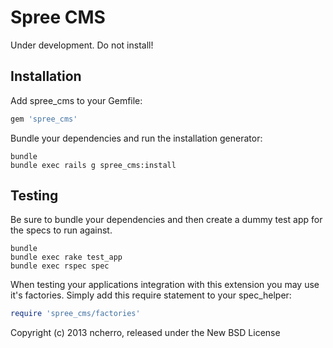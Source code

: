 Spree CMS
=========

Under development. Do not install!

Installation
------------

Add spree_cms to your Gemfile:

```ruby
gem 'spree_cms'
```

Bundle your dependencies and run the installation generator:

```shell
bundle
bundle exec rails g spree_cms:install
```

Testing
-------

Be sure to bundle your dependencies and then create a dummy test app for the specs to run against.

```shell
bundle
bundle exec rake test_app
bundle exec rspec spec
```

When testing your applications integration with this extension you may use it's factories.
Simply add this require statement to your spec_helper:

```ruby
require 'spree_cms/factories'
```

Copyright (c) 2013 ncherro, released under the New BSD License
